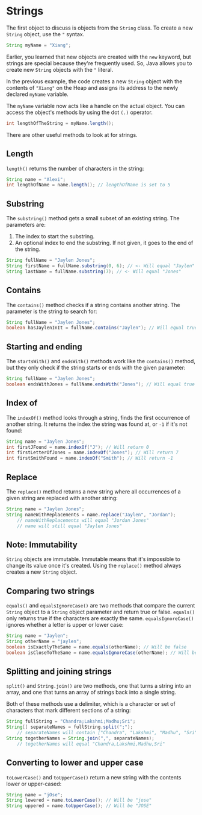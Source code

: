 # Strings

The first object to discuss is objects from the `String` class. To create a new `String` object, use the `"` syntax.

```java
String myName = "Xiang";
```

Earlier, you learned that new objects are created with the `new` keyword, but strings are special because they're frequently used. So, Java allows you to create new `String` objects with the `"` literal.

In the previous example, the code creates a new `String` object with the contents of `"Xiang"` on the Heap and assigns its address to the newly declared `myName` variable.

The `myName` variable now acts like a handle on the actual object. You can access the object's methods by using the dot `(.)` operator.

```java
int lengthOfTheString = myName.length();
```

There are other useful methods to look at for strings.

## Length

`length()` returns the number of characters in the string:

```java
String name = "Alexi";
int lengthOfName = name.length(); // lengthOfName is set to 5
```

## Substring

The `substring()` method gets a small subset of an existing string. The parameters are:

1.  The index to start the substring.
2.  An optional index to end the substring. If not given, it goes to the end of the string.

```java
String fullName = "Jaylen Jones";
String firstName = fullName.substring(0, 6); // <- Will equal "Jaylen"
String lastName = fullName.substring(7); // <- Will equal "Jones"
```

## Contains

The `contains()` method checks if a string contains another string. The parameter is the string to search for:

```java
String fullName = "Jaylen Jones";
boolean hasJaylenInIt = fullName.contains("Jaylen"); // Will equal true
```

## Starting and ending

The `startsWith()` and `endsWith()` methods work like the `contains()` method, but they only check if the string starts or ends with the given parameter:

```java
String fullName = "Jaylen Jones";
boolean endsWithJones = fullName.endsWith("Jones"); // Will equal true
```

## Index of

The `indexOf()` method looks through a string, finds the first occurrence of another string. It returns the index the string was found at, or `-1` if it's not found:

```java
String name = "Jaylen Jones";
int firstJFound = name.indexOf("J"); // Will return 0
int firstLetterOfJones = name.indexOf("Jones"); // Will return 7
int firstSmithFound = name.indexOf("Smith"); // Will return -1
```

## Replace

The `replace()` method returns a new string where all occurrences of a given string are replaced with another string:

```java
String name = "Jaylen Jones";
String nameWithReplacements = name.replace("Jaylen", "Jordan");
    // nameWithReplacements will equal "Jordan Jones"
    // name will still equal "Jaylen Jones"
```

## Note: Immutability

`String` objects are immutable. Immutable means that it's impossible to change its value once it's created. Using the `replace()` method always creates a new `String` object.

## Comparing two strings

`equals()` and `equalsIgnoreCase()` are two methods that compare the current `String` object to a `String` object parameter and return true or false. `equals()` only returns true if the characters are exactly the same. `equalsIgnoreCase()` ignores whether a letter is upper or lower case:

```java
String name = "Jaylen";
String otherName = "jaylen";
boolean isExactlyTheSame = name.equals(otherName); // Will be false
boolean isCloseToTheSame = name.equalsIgnoreCase(otherName); // Will be true
```

## Splitting and joining strings

`split()` and `String.join()` are two methods, one that turns a string into an array, and one that turns an array of strings back into a single string.

Both of these methods use a delimiter, which is a character or set of characters that mark different sections of a string:

```java
String fullString = "Chandra;Lakshmi;Madhu;Sri";
String[] separateNames = fullString.split(";");
    // separateNames will contain ["Chandra", "Lakshmi", "Madhu", "Sri"]
String togetherNames = String.join(",", separateNames);
    // togetherNames will equal "Chandra,Lakshmi,Madhu,Sri"
```

## Converting to lower and upper case

`toLowerCase()` and `toUpperCase()` return a new string with the contents lower or upper-cased:

```java
String name = "jOse";
String lowered = name.toLowerCase(); // Will be "jose"
String uppered = name.toUpperCase(); // Will be "JOSE"
```